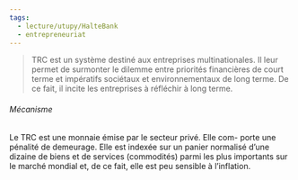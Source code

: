```yaml
---
tags:
  - lecture/utupy/HalteBank
  - entrepreneuriat
---
```

> TRC est un système destiné aux entreprises multinationales. Il leur permet de surmonter le dilemme entre priorités financières de court terme et impératifs sociétaux et environnementaux de long terme. De ce fait, il incite les entreprises à réfléchir à long terme.


###### Mécanisme
Le TRC est une monnaie émise par le secteur privé. Elle com- porte une pénalité de demeurage. Elle est indexée sur un panier normalisé d’une dizaine de biens et de services (commodités) parmi les plus importants sur le marché mondial et, de ce fait, elle est peu sensible à l’inflation.


